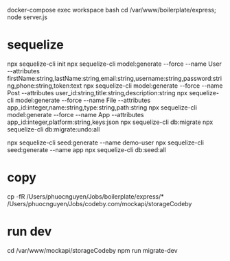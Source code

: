 docker-compose exec workspace bash
cd /var/www/boilerplate/express;
node server.js


# sequelize
npx sequelize-cli init
npx sequelize-cli model:generate --force --name User --attributes firstName:string,lastName:string,email:string,username:string,password:string,phone:string,token:text
npx sequelize-cli model:generate --force --name Post --attributes user_id:string,title:string,description:string
npx sequelize-cli model:generate --force --name File --attributes app_id:integer,name:string,type:string,path:string
npx sequelize-cli model:generate --force --name App --attributes app_id:integer,platform:string,keys:json
npx sequelize-cli db:migrate
npx sequelize-cli db:migrate:undo:all

npx sequelize-cli seed:generate --name demo-user
npx sequelize-cli seed:generate --name app
npx sequelize-cli db:seed:all

# copy
cp -fR /Users/phuocnguyen/Jobs/boilerplate/express/*  /Users/phuocnguyen/Jobs/codeby.com/mockapi/storageCodeby

# run dev
cd /var/www/mockapi/storageCodeby
npm run migrate-dev